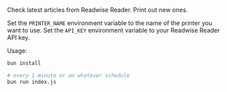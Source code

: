 Check latest articles from Readwise Reader. Print out new ones.

Set the `PRINTER_NAME` environment variable to the name of the printer you want to use.
Set the `API_KEY` environment variable to your Readwise Reader API key.

Usage:

```bash
bun install

# every 1 minute or on whatever schedule
bun run index.js
```

